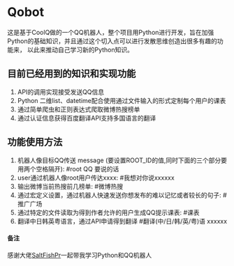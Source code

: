 Qobot 
====
这是基于CoolQ做的一个QQ机器人，整个项目用Python进行开发，旨在加强Python的基础知识，并且通过这个切入点可以进行发散思维创造出很多有趣的功能来，
以此来推动自己学习新的Python知识。

目前已经用到的知识和实现功能
-------
1. API的调用实现接受发送QQ信息
2. Python 二维list、datetime配合使用通过文件输入的形式定制每个用户的课表
3. 通过简单爬虫和正则表达式爬取微博热搜榜单
4. 通过认证信息获得百度翻译API支持多国语言的翻译


功能使用方法
-------
1. 机器人像目标QQ传送 message  (要设置ROOT_ID的值,同时下面的三个部分要用两个空格隔开):
#root QQ 要说的话
2. user通过机器人像root用户传达xxxx:
#我想对你说xxxxxx
3. 输出微博当前热搜前几榜单:
#微博热搜
4. 通过宏定义设置，通过机器人快速发送你想发布的难以记忆或者较长的句子:
#推广广场
5. 通过特定的文件读取为得到作者允许的用户生成QQ提示课表:
#课表
6. 翻译中日韩英粤语言，通过API申请得到翻译
#翻译(中/日/韩/英/粤)语 xxxxxx

#### 备注
感谢大佬[SaltFishPr](https://saltfishpr.github.io/)一起带我学习Python和QQ机器人
